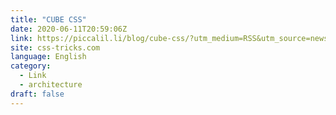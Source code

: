 ```yaml
---
title: "CUBE CSS"
date: 2020-06-11T20:59:06Z
link: https://piccalil.li/blog/cube-css/?utm_medium=RSS&utm_source=news.12bit.vn
site: css-tricks.com
language: English
category:
  - Link
  - architecture
draft: false
---
```

